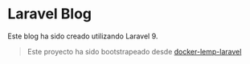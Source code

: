 # Laravel Blog

Este blog ha sido creado utilizando Laravel 9.

> Este proyecto ha sido bootstrapeado desde [docker-lemp-laravel](https://github.com/jraicr/docker-lemp-laravel)

